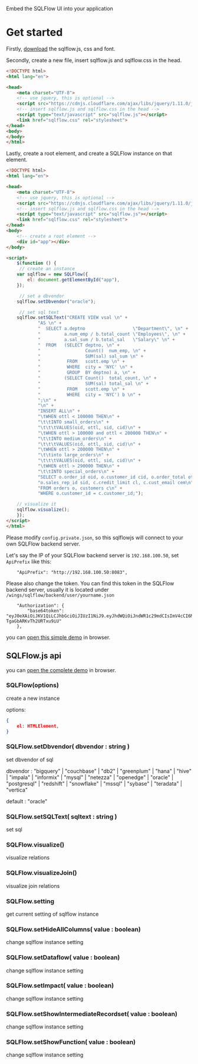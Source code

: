 Embed the SQLFlow UI into your application

# Get started

Firstly, [download](https://github.com/sqlparser/sqlflow_public/tree/master/sqlflowjs) the sqlflow.js, css and font.

Secondly, create a new file, insert sqlflow.js and sqlflow.css in the head.

```html
<!DOCTYPE html>
<html lang="en">

<head>
    <meta charset="UTF-8">
    <!-- use jquery, this is optional -->
    <script src="https://cdnjs.cloudflare.com/ajax/libs/jquery/1.11.0/jquery.min.js" integrity="sha256-spTpc4lvj4dOkKjrGokIrHkJgNA0xMS98Pw9N7ir9oI=" crossorigin="anonymous"></script>
    <!-- insert sqlflow.js and sqlflow.css in the head -->
    <script type="text/javascript" src="sqlflow.js"></script>
    <link href="sqlflow.css" rel="stylesheet">
</head>
<body>
</body>
</html>

```

Lastly, create a root element, and create a SQLFlow instance on that element.

```html
<!DOCTYPE html>
<html lang="en">

<head>
    <meta charset="UTF-8">
    <!-- use jquery, this is optional -->
    <script src="https://cdnjs.cloudflare.com/ajax/libs/jquery/1.11.0/jquery.min.js" integrity="sha256-spTpc4lvj4dOkKjrGokIrHkJgNA0xMS98Pw9N7ir9oI=" crossorigin="anonymous"></script>
    <!-- insert sqlflow.js and sqlflow.css in the head -->
    <script type="text/javascript" src="sqlflow.js"></script>
    <link href="sqlflow.css" rel="stylesheet">
</head>
<body>
    <!-- create a root element -->
    <div id="app"></div>
</body>

<script>
    $(function () {
     // create an instance
    var sqlflow = new SQLFlow({
        el: document.getElementById("app"),
    });

     // set a dbvendor
    sqlflow.setDbvendor("oracle");

     // set sql text
    sqlflow.setSQLText("CREATE VIEW vsal \n" +
            "AS \n" +
            "  SELECT a.deptno                  \"Department\", \n" +
            "         a.num_emp / b.total_count \"Employees\", \n" +
            "         a.sal_sum / b.total_sal   \"Salary\" \n" +
            "  FROM   (SELECT deptno, \n" +
            "                 Count()  num_emp, \n" +
            "                 SUM(sal) sal_sum \n" +
            "          FROM   scott.emp \n" +
            "          WHERE  city = 'NYC' \n" +
            "          GROUP  BY deptno) a, \n" +
            "         (SELECT Count()  total_count, \n" +
            "                 SUM(sal) total_sal \n" +
            "          FROM   scott.emp \n" +
            "          WHERE  city = 'NYC') b \n" +
            ";\n" +
            "\n" +
            "INSERT ALL\n" +
            "\tWHEN ottl < 100000 THEN\n" +
            "\t\tINTO small_orders\n" +
            "\t\t\tVALUES(oid, ottl, sid, cid)\n" +
            "\tWHEN ottl > 100000 and ottl < 200000 THEN\n" +
            "\t\tINTO medium_orders\n" +
            "\t\t\tVALUES(oid, ottl, sid, cid)\n" +
            "\tWHEN ottl > 200000 THEN\n" +
            "\t\tinto large_orders\n" +
            "\t\t\tVALUES(oid, ottl, sid, cid)\n" +
            "\tWHEN ottl > 290000 THEN\n" +
            "\t\tINTO special_orders\n" +
            "SELECT o.order_id oid, o.customer_id cid, o.order_total ottl,\n" +
            "o.sales_rep_id sid, c.credit_limit cl, c.cust_email cem\n" +
            "FROM orders o, customers c\n" +
            "WHERE o.customer_id = c.customer_id;");

    // visualize it
    sqlflow.visualize();
    });
</script>
</html>

```

Please modify `config.private.json`, so this sqlflowjs will connect to your own SQLFlow backend server.

Let's say the IP of your SQLFlow backend server is `192.168.100.50`, set `ApiPrefix` like this:

```
    "ApiPrefix": "http://192.168.100.50:8083",
```
	
Please also change the token. You can find this token in the SQLFlow backend server, usually it is located under `/wings/sqlflow/backend/user/yourname.json`

```	
    "Authorization": {
        "base64token": "eyJ0eXAiOiJKV1QiLCJhbGciOiJIUzI1NiJ9.eyJhdWQiOiJndWR1c29mdCIsImV4cCI6MTYwMzc1NjgwMCwiaWF0IjoxNTcyMjIwODAwfQ.EhlnJO7oqAHdr0_bunhtrN-TgaGbARKvTh2URTxu9iU"
    },
```

you can [open this simple demo](http://111.229.12.71/sqlflowjs/sqlflow.js_get_start.html) in browser.

## SQLFlow.js api

you can [open the complete demo](http://111.229.12.71/sqlflowjs/) in browser.

### SQLFlow(options)

create a new instance

options:

```json
{
	el: HTMLElement,
}
```

### SQLFlow.setDbvendor( dbvendor : string )

set dbvendor of sql

dbvendor : "bigquery" | "couchbase" | "db2" | "greenplum" | "hana" | "hive" | "impala" | "informix" | "mysql" | "netezza" | "openedge" | "oracle" | "postgresql" | "redshift" | "snowflake" | "mssql" | "sybase" | "teradata" | "vertica"

default : "oracle"

### SQLFlow.setSQLText( sqltext : string )

set sql

### SQLFlow.visualize()

visualize relations

### SQLFlow.visualizeJoin()

visualize join relations

### SQLFlow.setting

get current setting of sqlflow instance

### SQLFlow.setHideAllColumns( value : boolean)

change sqlflow instance setting

### SQLFlow.setDataflow( value : boolean)

change sqlflow instance setting

### SQLFlow.setImpact( value : boolean)

change sqlflow instance setting

### SQLFlow.setShowIntermediateRecordset( value : boolean)

change sqlflow instance setting

### SQLFlow.setShowFunction( value : boolean)

change sqlflow instance setting
